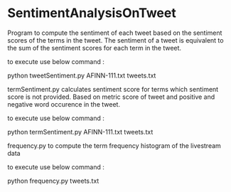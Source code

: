 SentimentAnalysisOnTweet
========================

Program to compute the sentiment of each tweet based on the sentiment scores of the terms in the tweet. The sentiment of a tweet is equivalent to the sum of the sentiment scores for each term in the tweet.


to execute use below command :

python tweetSentiment.py AFINN-111.txt tweets.txt



termSentiment.py calculates sentiment score for terms which sentiment score is not provided. Based on metric score of tweet and positive and negative word occurence in the tweet.

to execute use below command :

python termSentiment.py AFINN-111.txt tweets.txt


frequency.py to compute the term frequency histogram of the livestream data

to execute use below command :

python frequency.py tweets.txt


